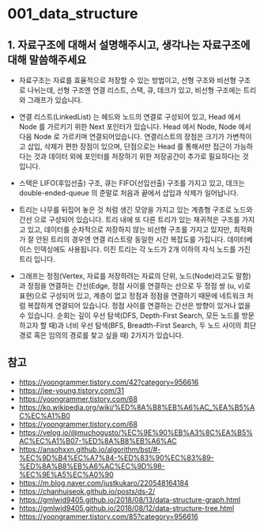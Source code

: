 # 001_data_structure

## 1. 자료구조에 대해서 설명해주시고, 생각나는 자료구조에 대해 말씀해주세요

- 자료구조는 자료를 효율적으로 저장할 수 있는 방법이고, 선형 구조와 비선형 구조로 나뉘는데, 선형 구조엔 연결 리스트, 스택, 큐, 데크가 있고, 비선형 구조에는 트리와 그래프가 있습니다.

- 연결 리스트(LinkedList) 는 헤드와 노드의 연결로 구성되어 있고, Head 에서 Node 를 가르키기 위한 Next 포인터가 있습니다. Head 에서 Node, Node 에서 다음 Node 로 가르키며 연결되어있습니다. 연결리스트의 장점은 크기가 가변적이고 삽입, 삭제가 편한 장점이 있으며, 단점으로는 Head 를 통해서만 접근이 가능하다는 것과 데이터 외에 포인터를 저장하기 위한 저장공간이 추가로 필요하다는 것 입니다.

- 스택은 LIFO(후입선출) 구조, 큐는 FIFO(선입선출) 구조를 가지고 있고, 데크는 double-ended-queue 의 준말로 처음과 끝에서 삽입과 삭제가 일어납니다.

- 트리는 나무를 뒤집어 놓은 것 처럼 생긴 모양을 가지고 있는 계층형 구조로 노드와 간선 으로 구성되어 있습니다. 트리 내에 또 다른 트리가 있는 재귀적은 구조를 가지고 있고, 데이터를 순차적으로 저장하지 않는 비선형 구조를 가지고 있지만, 최적화가 잘 안된 트리의 경우엔 연결 리스트랑 동일한 시간 복잡도를 가집니다. 데이터베이스 인덱싱에도 사용됩니다. 이진 트리는 각 노드가 2개 이하의 자식 노드를 가진 트리 입니다.

- 그래프는 정점(Vertex, 자료를 저장하려는 자료의 단위, 노드(Node)라고도 말함)과 정점을 연결하는 간선(Edge, 정점 사이를 연결하는 선으로 두 정점 쌍 (u, v)로 표현)으로 구성되어 있고, 계층이 없고 정점과 정점을 연결하기 때문에 네트워크 처럼 복잡하게 연결되어 있습니다. 정점 사이를 연결하는 간선은 방향이 있거나 없을 수 있습니다. 순회는 깊이 우선 탐색(DFS, Depth-First Search, 모든 노드를 방문하고자 할 때)과 너비 우선 탐색(BFS, Breadth-First Search, 두 노드 사이의 최단 경로 혹은 임의의 경로를 찾고 싶을 때) 2가지가 있습니다.

## 참고

- <https://yoongrammer.tistory.com/42?category=956616>
- <https://jee-young.tistory.com/31>
- <https://yoongrammer.tistory.com/68>
- <https://ko.wikipedia.org/wiki/%ED%8A%B8%EB%A6%AC_%EA%B5%AC%EC%A1%B0>
- <https://yoongrammer.tistory.com/68>
- <https://velog.io/@muchogusto/%EC%9E%90%EB%A3%8C%EA%B5%AC%EC%A1%B07-%ED%8A%B8%EB%A6%AC>
- <https://ansohxxn.github.io/algorithm/bst/#-%EC%9D%B4%EC%A7%84-%ED%83%90%EC%83%89-%ED%8A%B8%EB%A6%AC%EC%9D%98-%EC%9E%A5%EC%A0%90>
- <https://m.blog.naver.com/justkukaro/220548164184>
- <https://chanhuiseok.github.io/posts/ds-2/>
- <https://gmlwjd9405.github.io/2018/08/13/data-structure-graph.html>
- <https://gmlwjd9405.github.io/2018/08/12/data-structure-tree.html>
- <https://yoongrammer.tistory.com/85?category=956616>
